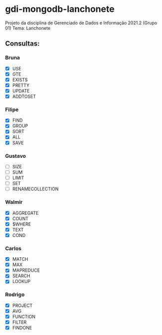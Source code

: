 # gdi-mongodb-lanchonete
Projeto da disciplina de Gerenciado de Dados e Informação 2021.2 (Grupo 01)
Tema: Lanchonete

## Consultas:

### Bruna
- [x] USE
- [x] GTE
- [x] EXISTS
- [x] PRETTY
- [x] UPDATE
- [x] ADDTOSET

### Filipe
- [x] FIND
- [x] GROUP
- [x] SORT
- [x] ALL
- [x] SAVE

### Gustavo
- [ ] SIZE
- [ ] SUM
- [ ] LIMIT
- [ ] SET
- [ ] RENAMECOLLECTION

### Walmir
- [x] AGGREGATE
- [x] COUNT
- [x] $WHERE
- [x] TEXT
- [x] COND

### Carlos
- [x] MATCH
- [x] MAX
- [x] MAPREDUCE
- [x] SEARCH
- [x] LOOKUP

### Rodrigo
- [x] PROJECT
- [x] AVG
- [x] FUNCTION
- [x] FILTER
- [x] FINDONE